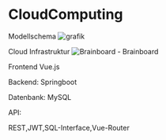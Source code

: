 # CloudComputing
 Modellschema
![grafik](https://github.com/user-attachments/assets/8064acf3-c6d3-47a9-9bba-2a307e7e0642)


Cloud Infrastruktur
![Brainboard - Brainboard](https://github.com/user-attachments/assets/af51b0c6-2459-43c9-9de0-4029a001fa83)

Frontend Vue.js

Backend: Springboot

Datenbank: MySQL

API:

REST,JWT,SQL-Interface,Vue-Router

